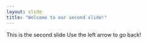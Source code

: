 ```yaml
---
layout: slide
title: "Welcome to our second slide!"
---
```

This is the second slide
Use the left arrow to go back!